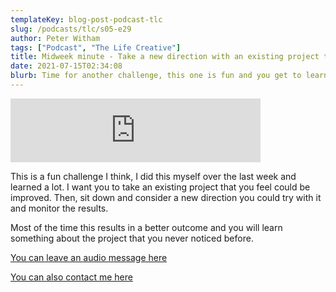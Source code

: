 ```yaml
---
templateKey: blog-post-podcast-tlc
slug: /podcasts/tlc/s05-e29
author: Peter Witham
tags: ["Podcast", "The Life Creative"]
title: Midweek minute - Take a new direction with an existing project to improve results
date: 2021-07-15T02:34:08
blurb: Time for another challenge, this one is fun and you get to learn something as a result.
---
```


<iframe src="https://anchor.fm/peter-witham/embed/episodes/Midweek-Minute---Try-another-direction-for-better-results-e14erm0" height="102px" width="400px" frameborder="0" scrolling="no"></iframe>

This is a fun challenge I think, I did this myself over the last week and learned a lot. I want you to take an existing project that you feel could be improved. Then, sit down and consider a new direction you could try with it and monitor the results.

Most of the time this results in a better outcome and you will learn something about the project that you never noticed before.

[You can leave an audio message here](https://anchor.fm/peter-witham/message)

[You can also contact me here](https://peterwitham.com/contact)
